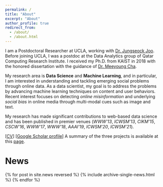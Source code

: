 ```yaml
---
permalink: /
title: "About"
excerpt: "About"
author_profile: true
redirect_from:
  - /about/
  - /about.html
---
```


I am a Postdoctoral Researcher at UCLA, working with [Dr. Jungseock Joo](http://jsjoo.com). Before joining UCLA, I was a postdoc at the Data Analytics group of Qatar Computing Research Institute. I received my Ph.D. from KAIST in 2018 with the honored dissertation with the guidance of [Dr. Meeyoung Cha](https://ds.ibs.re.kr/index.php/ci/).

My research area is **Data Science** and **Machine Learning**, and in particular, I am interested in understanding and tackling emerging social problems through online data. As a data scientist, my goal is to address the problems by advancing machine learning techniques on content and user behaviors. Recent interest focuses on detecting *online misinformation* and underlying *social bias* in online media through multi-modal cues such as image and text.

My research has made significant contributions to web-based data science and has been published in premier venues (*WWW'13*, *ICWSM'13*, *CIKM'15*, *CSCW'16*, *WWW'17*, *WWW'18*, *AAAI'19*, *ICWSM'20*, *ICWSM'21*). 

[[CV](/files/Kunwoo_CV.pdf)]
[[Google Scholar profile](https://scholar.google.com/citations?user=xiZ1ImoAAAAJ)] A summary of the three projects is available at this [page](https://bywords.github.io/research/).




# News

{% for post in site.news reversed %}
  {% include archive-single-news.html %}
{% endfor %}
